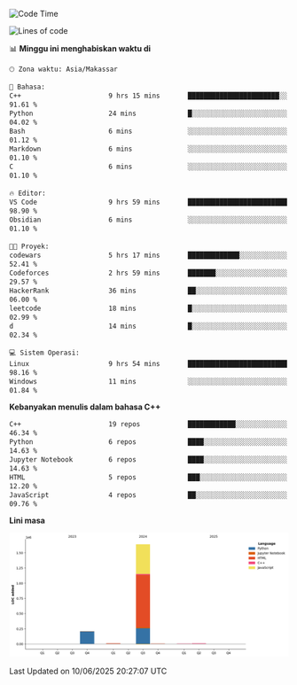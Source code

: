 <!--START_SECTION:waka-->
![Code Time](http://img.shields.io/badge/Code%20Time-269%20hrs%2033%20mins-blue)

![Lines of code](https://img.shields.io/badge/Sejak%20Hello%20World%20aku%20telah%20menulis-1.9%20million%20baris%20kode-blue)

📊 **Minggu ini menghabiskan waktu di** 

```text
🕑︎ Zona waktu: Asia/Makassar

💬 Bahasa: 
C++                      9 hrs 15 mins       ███████████████████████░░   91.61 % 
Python                   24 mins             █░░░░░░░░░░░░░░░░░░░░░░░░   04.02 % 
Bash                     6 mins              ░░░░░░░░░░░░░░░░░░░░░░░░░   01.12 % 
Markdown                 6 mins              ░░░░░░░░░░░░░░░░░░░░░░░░░   01.10 % 
C                        6 mins              ░░░░░░░░░░░░░░░░░░░░░░░░░   01.10 % 

🔥 Editor: 
VS Code                  9 hrs 59 mins       █████████████████████████   98.90 % 
Obsidian                 6 mins              ░░░░░░░░░░░░░░░░░░░░░░░░░   01.10 % 

🐱‍💻 Proyek: 
codewars                 5 hrs 17 mins       █████████████░░░░░░░░░░░░   52.41 % 
Codeforces               2 hrs 59 mins       ███████░░░░░░░░░░░░░░░░░░   29.57 % 
HackerRank               36 mins             ██░░░░░░░░░░░░░░░░░░░░░░░   06.00 % 
leetcode                 18 mins             █░░░░░░░░░░░░░░░░░░░░░░░░   02.99 % 
d                        14 mins             █░░░░░░░░░░░░░░░░░░░░░░░░   02.34 % 

💻 Sistem Operasi: 
Linux                    9 hrs 54 mins       █████████████████████████   98.16 % 
Windows                  11 mins             ░░░░░░░░░░░░░░░░░░░░░░░░░   01.84 % 
```

**Kebanyakan menulis dalam bahasa C++** 

```text
C++                      19 repos            ████████████░░░░░░░░░░░░░   46.34 % 
Python                   6 repos             ████░░░░░░░░░░░░░░░░░░░░░   14.63 % 
Jupyter Notebook         6 repos             ████░░░░░░░░░░░░░░░░░░░░░   14.63 % 
HTML                     5 repos             ███░░░░░░░░░░░░░░░░░░░░░░   12.20 % 
JavaScript               4 repos             ██░░░░░░░░░░░░░░░░░░░░░░░   09.76 % 
```



**Lini masa**

![Lines of Code chart](https://raw.githubusercontent.com/yusuf601/yusuf601/main/assets/bar_graph.png)


 Last Updated on 10/06/2025 20:27:07 UTC
<!--END_SECTION:waka-->

